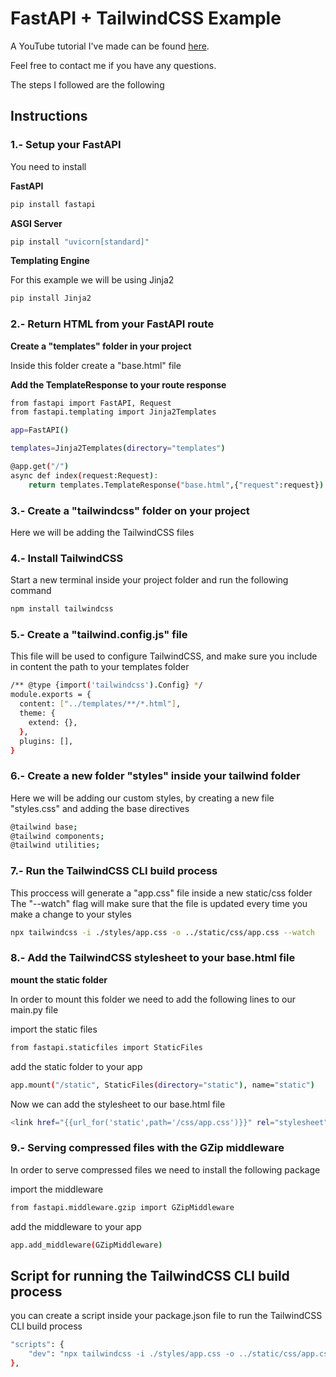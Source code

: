 # FastAPI + TailwindCSS Example

A YouTube tutorial I've made can be found [here](https://youtu.be/yrEKYkIK-Fw).

Feel free to contact me if you have any questions.

The steps I followed are the following

## Instructions

### 1.- Setup your FastAPI

You need to install

**FastAPI**

```sh
pip install fastapi
```

**ASGI Server**

```sh
pip install "uvicorn[standard]"
```

**Templating Engine**

For this example we will be using Jinja2

```sh
pip install Jinja2
```

### 2.- Return HTML from your FastAPI route

**Create a "templates" folder in your project**

Inside this folder create a "base.html" file

**Add the TemplateResponse to your route response**

```sh
from fastapi import FastAPI, Request
from fastapi.templating import Jinja2Templates

app=FastAPI()

templates=Jinja2Templates(directory="templates")

@app.get("/")
async def index(request:Request):
    return templates.TemplateResponse("base.html",{"request":request})
```

### 3.- Create a "tailwindcss" folder on your project

Here we will be adding the TailwindCSS files

### 4.- Install TailwindCSS

Start a new terminal inside your project folder and run the following command

```sh
npm install tailwindcss
```

### 5.- Create a "tailwind.config.js" file

This file will be used to configure TailwindCSS, and make sure you include in content the path to your templates folder

```sh
/** @type {import('tailwindcss').Config} */
module.exports = {
  content: ["../templates/**/*.html"],
  theme: {
    extend: {},
  },
  plugins: [],
}

```

### 6.- Create a new folder "styles" inside your tailwind folder

Here we will be adding our custom styles, by creating a new file "styles.css" and adding the base directives

```sh
@tailwind base;
@tailwind components;
@tailwind utilities;
```

### 7.- Run the TailwindCSS CLI build process

This proccess will generate a "app.css" file inside a new static/css folder
The "--watch" flag will make sure that the file is updated every time you make a change to your styles

```sh
npx tailwindcss -i ./styles/app.css -o ../static/css/app.css --watch
```

### 8.- Add the TailwindCSS stylesheet to your base.html file

**mount the static folder**

In order to mount this folder we need to add the following lines to our main.py file

import the static files

```sh
from fastapi.staticfiles import StaticFiles
```

add the static folder to your app

```sh
app.mount("/static", StaticFiles(directory="static"), name="static")
```

Now we can add the stylesheet to our base.html file

```sh
<link href="{{url_for('static',path='/css/app.css')}}" rel="stylesheet">
```

### 9.- Serving compressed files with the GZip middleware

In order to serve compressed files we need to install the following package

import the middleware

```sh
from fastapi.middleware.gzip import GZipMiddleware
```

add the middleware to your app

```sh
app.add_middleware(GZipMiddleware)
```

## Script for running the TailwindCSS CLI build process

you can create a script inside your package.json file to run the TailwindCSS CLI build process

```sh
"scripts": {
    "dev": "npx tailwindcss -i ./styles/app.css -o ../static/css/app.css --watch"
},
```
